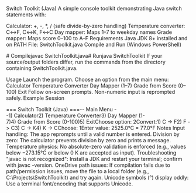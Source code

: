 Switch Toolkit (Java)
A simple console toolkit demonstrating Java switch statements with:

Calculator: +, -, *, / (safe divide-by-zero handling)
Temperature converter: C↔F, C↔K, F↔C
Day mapper: Maps 1–7 to weekday names
Grade mapper: Maps score 0–100 to A–F
Requirements
Java JDK 8+ installed and on PATH
File: SwitchToolkit.java
Compile and Run (Windows PowerShell)

# Compilejavac SwitchToolkit.java# Runjava SwitchToolkit
If your source/output folders differ, run the commands from the directory containing SwitchToolkit.java.

Usage
Launch the program.
Choose an option from the main menu:
Calculator
Temperature Converter
Day Mapper (1–7)
Grade from Score (0–100)
Exit
Follow on-screen prompts. Non-numeric input is reprompted safely.
Example Session

=== Switch Toolkit (Java) ===-- Main Menu --1) Calculator2) Temperature Converter3) Day Mapper (1-7)4) Grade from Score (0-100)5) ExitChoose option: 2Convert:1) C -> F2) F -> C3) C -> K4) K -> CChoose: 1Enter value: 2525.0°C = 77.0°F
Notes
Input handling: The app reprompts until a valid number is entered.
Division by zero: The calculator prevents division by zero and prints a message.
Temperature physics: No absolute-zero validation is enforced (e.g., values below −273.15°C or below 0 K are accepted as input).
Troubleshooting
"javac is not recognized": Install a JDK and restart your terminal; confirm with javac -version.
OneDrive path issues: If compilation fails due to path/permission issues, move the file to a local folder (e.g., C:\Projects\SwitchToolkit) and try again.
Unicode symbols (°) display oddly: Use a terminal font/encoding that supports Unicode.
